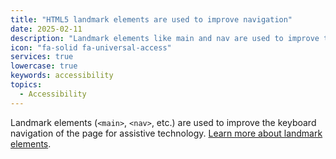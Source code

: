 ```yaml
---
title: "HTML5 landmark elements are used to improve navigation"
date: 2025-02-11
description: "Landmark elements like main and nav are used to improve the keyboard navigation of the page for assistive technology. "
icon: "fa-solid fa-universal-access"
services: true
lowercase: true
keywords: accessibility
topics:
  - Accessibility
---
```


Landmark elements (`<main>`, `<nav>`, etc.) are used to improve the keyboard navigation of the page for assistive technology. [Learn more about landmark elements](https://developer.chrome.com/docs/lighthouse/accessibility/use-landmarks/).